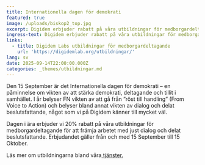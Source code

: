 ```yaml
---
title: Internationella dagen för demokrati
featured: true
image: /uploads/biskop2_top.jpg
excerpt: Digidem erbjuder rabatt på våra utbildningar för medborgardeltagande
ingress-text: Digidem erbjuder rabatt på våra utbildningar för medborgardeltagande
links:
  - title: Digidem Labs utbildningar för medborgardeltagande
    url: 'https://digidemlab.org/utbildningar/'
lang: sv
date: 2025-09-14T22:00:00.000Z
categories: _themes/utbildningar.md
---
```


Den 15 September är det Internationella dagen för demokrati – en påminnelse om vikten av att stärka demokrati, deltagande och tillit i samhället. I år belyser FN vikten av att gå från ”röst till handling” (From Voice to Action) och belyser bland annat vikten av dialog och delat beslutsfattande, något som vi på Digidem känner till mycket väl.

Dagen i ära erbjuder vi 20% rabatt på våra utbildningar för medborgardeltagande för att främja arbetet med just dialog och delat beslutsfattande. Erbjudandet gäller från och med 15 September till 15 Oktober.

Läs mer om utbildningarna bland våra[ tjänster.](https://digidemlab.org/services/ "Tjänster")
